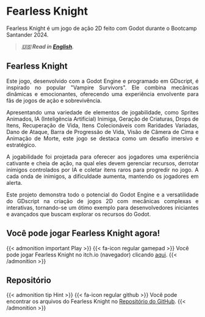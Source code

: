 # Fearless Knight


Fearless Knight é um jogo de ação 2D feito com Godot durante o Bootcamp Santander 2024.

<!--more-->

> ***🇺🇸 Read in [English](http://karinagante.github.io/fearless-knight/).***

## Fearless Knight

<p align="justify">Este jogo, desenvolvido com a Godot Engine e programado em GDscript, é inspirado no popular "Vampire Survivors". Ele combina mecânicas dinâmicas e emocionantes, oferecendo uma experiência envolvente para fãs de jogos de ação e sobrevivência.</p>

<p align="justify">Apresentando uma variedade de elementos de jogabilidade, como Sprites Animados, IA (Inteligência Artificial) Inimiga, Geração de Criaturas, Drops de Itens, Recuperação de Vida, Itens Colecionáveis ​​com Raridades Variadas, Dano de Ataque, Barra de Progressão de Vida, Visão de Câmera de Cima e Animação de Morte, este jogo se destaca como um desafio imersivo e estratégico.</p>

<p align="justify">A jogabilidade foi projetada para oferecer aos jogadores uma experiência cativante e cheia de ação, na qual eles devem gerenciar recursos, derrotar inimigos controlados por IA e coletar itens raros para progredir no jogo. A cada onda de inimigos, a dificuldade aumenta, mantendo os jogadores em alerta.</p>

<p align="justify">Este projeto demonstra todo o potencial do Godot Engine e a versatilidade do GDscript na criação de jogos 2D com mecânicas complexas e interativas, tornando-se um ótimo exemplo para desenvolvedores iniciantes e avançados que buscam explorar os recursos do Godot.</p>

## Você pode jogar Fearless Knight agora!

{{< admonition important Play >}}
{{< fa-icon regular gamepad >}}
Você pode jogar Fearless Knight no itch.io (navegador) clicando [aqui](https://nookaa.itch.io/fearless-knight).
{{< /admonition >}}

## Repositório

{{< admonition tip Hint >}}
{{< fa-icon regular github >}}
Você pode encontrar os arquivos do Fearless Knight no [Repositório do GitHub](https://github.com/KarinaGante/BootcampSantander).
{{< /admonition >}}
